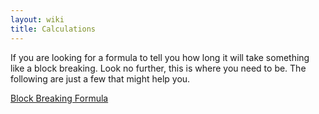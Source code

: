 ```yaml
---
layout: wiki
title: Calculations
---
```


If you are looking for a formula to tell you how long it will take
something like a block breaking. Look no further, this is where you need
to be. The following are just a few that might help you.

[Block Breaking Formula](block_breaking_bormula "wikilink")
